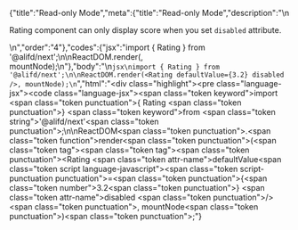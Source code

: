 {"title":"Read-only Mode","meta":{"title":"Read-only Mode","description":"\n<p>Rating component can only display score when you set <code>disabled</code> attribute.</p>\n","order":"4"},"codes":{"jsx":"import { Rating } from '@alifd/next';\n\nReactDOM.render(<Rating defaultValue={3.2} disabled />, mountNode);\n"},"body":"\n````jsx\nimport { Rating } from '@alifd/next';\n\nReactDOM.render(<Rating defaultValue={3.2} disabled />, mountNode);\n````","html":"<script>(function(){'use strict';\n\nvar _next = require('@alifd/next');\n\nReactDOM.render(React.createElement(_next.Rating, { defaultValue: 3.2, disabled: true }), mountNode);})()</script><div class=\"highlight\"><pre class=\"language-jsx\"><code class=\"language-jsx\"><span class=\"token keyword\">import</span> <span class=\"token punctuation\">{</span> Rating <span class=\"token punctuation\">}</span> <span class=\"token keyword\">from</span> <span class=\"token string\">'@alifd/next'</span><span class=\"token punctuation\">;</span>\n\nReactDOM<span class=\"token punctuation\">.</span><span class=\"token function\">render</span><span class=\"token punctuation\">(</span><span class=\"token tag\"><span class=\"token tag\"><span class=\"token punctuation\">&lt;</span>Rating</span> <span class=\"token attr-name\">defaultValue</span><span class=\"token script language-javascript\"><span class=\"token script-punctuation punctuation\">=</span><span class=\"token punctuation\">{</span><span class=\"token number\">3.2</span><span class=\"token punctuation\">}</span></span> <span class=\"token attr-name\">disabled</span> <span class=\"token punctuation\">/></span></span><span class=\"token punctuation\">,</span> mountNode<span class=\"token punctuation\">)</span><span class=\"token punctuation\">;</span></code></pre></div>"}